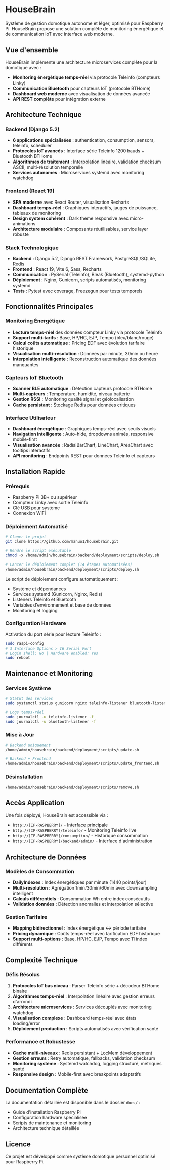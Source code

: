 # HouseBrain

Système de gestion domotique autonome et léger, optimisé pour Raspberry Pi. HouseBrain propose une solution complète de monitoring énergétique et de communication IoT avec interface web moderne.

## Vue d'ensemble

HouseBrain implémente une architecture microservices complète pour la domotique avec :
- **Monitoring énergétique temps-réel** via protocole Teleinfo (compteurs Linky)
- **Communication Bluetooth** pour capteurs IoT (protocole BTHome)
- **Dashboard web moderne** avec visualisation de données avancée
- **API REST complète** pour intégration externe

## Architecture Technique

### Backend (Django 5.2)
- **6 applications spécialisées** : authentication, consumption, sensors, teleinfo, scheduler
- **Protocoles IoT avancés** : Interface série Teleinfo 1200 bauds + Bluetooth BTHome
- **Algorithmes de traitement** : Interpolation linéaire, validation checksum ASCII, multi-résolution temporelle
- **Services autonomes** : Microservices systemd avec monitoring watchdog

### Frontend (React 19)
- **SPA moderne** avec React Router, visualisation Recharts
- **Dashboard temps-réel** : Graphiques interactifs, jauges de puissance, tableaux de monitoring
- **Design system cohérent** : Dark theme responsive avec micro-animations
- **Architecture modulaire** : Composants réutilisables, service layer robuste

### Stack Technologique
- **Backend** : Django 5.2, Django REST Framework, PostgreSQL/SQLite, Redis
- **Frontend** : React 19, Vite 6, Sass, Recharts
- **Communication** : PySerial (Teleinfo), Bleak (Bluetooth), systemd-python
- **Déploiement** : Nginx, Gunicorn, scripts automatisés, monitoring systemd
- **Tests** : Pytest avec coverage, Freezegun pour tests temporels

## Fonctionnalités Principales

### Monitoring Énergétique
- **Lecture temps-réel** des données compteur Linky via protocole Teleinfo
- **Support multi-tarifs** : Base, HP/HC, EJP, Tempo (bleu/blanc/rouge)
- **Calcul coûts automatique** : Pricing EDF avec évolution tarifaire historique
- **Visualisation multi-résolution** : Données par minute, 30min ou heure
- **Interpolation intelligente** : Reconstruction automatique des données manquantes

### Capteurs IoT Bluetooth
- **Scanner BLE automatique** : Détection capteurs protocole BTHome
- **Multi-capteurs** : Température, humidité, niveau batterie
- **Gestion RSSI** : Monitoring qualité signal et géolocalisation
- **Cache persistant** : Stockage Redis pour données critiques

### Interface Utilisateur
- **Dashboard énergétique** : Graphiques temps-réel avec seuils visuels
- **Navigation intelligente** : Auto-hide, dropdowns animés, responsive mobile-first
- **Visualisation avancée** : RadialBarChart, LineChart, AreaChart avec tooltips interactifs
- **API monitoring** : Endpoints REST pour données Teleinfo et capteurs

## Installation Rapide

### Prérequis
- Raspberry Pi 3B+ ou supérieur
- Compteur Linky avec sortie Teleinfo
- Clé USB pour système
- Connexion WiFi

### Déploiement Automatisé
```bash
# Cloner le projet
git clone https://github.com/manuo1/housebrain.git

# Rendre le script exécutable
chmod +x /home/admin/housebrain/backend/deployment/scripts/deploy.sh

# Lancer le déploiement complet (14 étapes automatisées)
/home/admin/housebrain/backend/deployment/scripts/deploy.sh
```

Le script de déploiement configure automatiquement :
- Système et dépendances
- Services systemd (Gunicorn, Nginx, Redis)
- Listeners Teleinfo et Bluetooth
- Variables d'environnement et base de données
- Monitoring et logging

### Configuration Hardware
Activation du port série pour lecture Teleinfo :
```bash
sudo raspi-config
# 3 Interface Options > I6 Serial Port
# Login shell: No | Hardware enabled: Yes
sudo reboot
```

## Maintenance et Monitoring

### Services Système
```bash
# Statut des services
sudo systemctl status gunicorn nginx teleinfo-listener bluetooth-listener

# Logs temps-réel
sudo journalctl -u teleinfo-listener -f
sudo journalctl -u bluetooth-listener -f
```

### Mise à Jour
```bash
# Backend uniquement
/home/admin/housebrain/backend/deployment/scripts/update.sh

# Backend + Frontend
/home/admin/housebrain/backend/deployment/scripts/update_frontend.sh
```

### Désinstallation
```bash
/home/admin/housebrain/backend/deployment/scripts/remove.sh
```

## Accès Application

Une fois déployé, HouseBrain est accessible via :
- `http://[IP-RASPBERRY]/` - Interface principale
- `http://[IP-RASPBERRY]/teleinfo/` - Monitoring Teleinfo live
- `http://[IP-RASPBERRY]/consumption/` - Historique consommation
- `http://[IP-RASPBERRY]/backend/admin/` - Interface d'administration

## Architecture de Données

### Modèles de Consommation
- **DailyIndexes** : Index énergétiques par minute (1440 points/jour)
- **Multi-résolution** : Agrégation 1min/30min/60min avec downsampling intelligent
- **Calculs différentiels** : Consommation Wh entre index consécutifs
- **Validation données** : Détection anomalies et interpolation sélective

### Gestion Tarifaire
- **Mapping bidirectionnel** : Index énergétique ↔ période tarifaire
- **Pricing dynamique** : Coûts temps-réel avec tarification EDF historique
- **Support multi-options** : Base, HP/HC, EJP, Tempo avec 11 index différents

## Complexité Technique

### Défis Résolus
1. **Protocoles IoT bas niveau** : Parser Teleinfo série + décodeur BTHome binaire
2. **Algorithmes temps-réel** : Interpolation linéaire avec gestion erreurs d'arrondi
3. **Architecture microservices** : Services découplés avec monitoring watchdog
4. **Visualisation complexe** : Dashboard temps-réel avec états loading/error
5. **Déploiement production** : Scripts automatisés avec vérification santé

### Performance et Robustesse
- **Cache multi-niveaux** : Redis persistant + LocMem développement
- **Gestion erreurs** : Retry automatique, fallbacks, validation checksum
- **Monitoring système** : Systemd watchdog, logging structuré, métriques santé
- **Responsive design** : Mobile-first avec breakpoints adaptatifs

## Documentation Complète

La documentation détaillée est disponible dans le dossier `docs/` :
- Guide d'installation Raspberry Pi
- Configuration hardware spécialisée
- Scripts de maintenance et monitoring
- Architecture technique détaillée

## Licence

Ce projet est développé comme système domotique personnel optimisé pour Raspberry Pi.